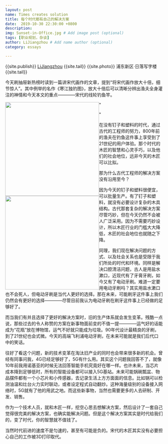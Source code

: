 ```yaml
---
layout: post
name: Times creates solution
title: 每个时代都有自己的解决方案
date:  2019-10-30 22:30:00 +0800
description:  
img: Sunset-in-Office.jpg # Add image post (optional)
tags: [职业规划，杂谈]
author: LiJiangzhou # Add name author (optional)
category: essays

---
```

{{site.publish}} <a href="https://no-waste.github.io/about/" target="\_blank">LiJiangzhou</a> {{site.tail}}
{{site.photo}} 浦东新区·日落写字楼 {{site.tail}}

今天刷抽屉新热榜时读到一篇讲宋代画作的文章，提到“将宋代画作放大十倍，细节惊人”。其中例举的名作《寒江独钓图》，放大十倍后可以清晰分辨出渔夫全身灌注的神情和今天本文的重点————宋代的线轮钓鱼竿。

"<img src="{{site.imagepath}}/blog/{{page.category}}/{{page.name}}/1.png" width = "300px" height = "300px" style="float:left"/>

"<img src="{{site.imagepath}}/blog/{{page.category}}/{{page.name}}/2.png" width = "300px" height = "300px" style="float:left"/>

在没有钉子和塑料的时代，通过古代的工程师的努力，800年前的渔夫在钓鱼这件事上享受到了21世纪的用户体验。那个时代的木匠的智慧和心灵手巧，以及他们的社会地位，远非今天的木匠可以比拟。

那为什么古代工程师的解决方案没有沿用至今？

因为今天的钉子和塑料很便宜，可以批量生产。有了钉子和塑料，就没有必要设计复杂的木具结构。古代那套复杂的解决方案尽管巧妙，但在今天仍然不会被人广泛采用。因为不需要巧妙设计，所以木匠行业的门槛大大降低，木匠的社会地位也就随之下降。

同理，我们现在解决问题的方式、以及社会关系也是受限于我们所处的时代和环境。同样是解决口腔清洁问题，古人是用盐水漱口，近现代有了牙膏牙刷，如今又有了电动牙刷。难道一定要用电动牙刷吗？其实用盐水漱口也不会死人，但电动牙刷是当代人更好的选择。那在未来，可能刷牙这件事上我们仍然会有更好的选择————尽管目前我认为电动牙刷在刷牙这件事上已经做的足够好了。

而当我们有并且选择了更好的解决方案时，旧的生产体系就会发生变革。残酷一点说，那些过去的令人称赞的方案在新事物面前变的不值一提————运气好的话能成为“花瓶”放在博物馆，运气不好就只能成为垃圾。90年代设计最精良的牙刷，到了21世纪也会式微。今天的高端飞利浦电动牙刷，在未来可能就是我们后代口中的笑话。

往好了看这个问题，新的技术变革在淘汰旧产业的同时也会带来很多新的机会。曾经有同事问我，4G已经足够好了，5G有什么用。其实这个问题我回答不了，就像10年前我用诺基亚的时候无法回答智能手机究竟好在哪一样。也许未来，当芯片成本降到足够低时，所有的智能设备都可以接入5G基站。未来可能锅碗瓢盆、物品摆件都有一个小芯片和小传感器，去记录生活上方方面面的信息。比如锅可以检测油温和灶台火力实时联动，或者设定程式自动翻炒。这种海量级别的设备接入网络时，5G就有了他的用武之地。而这些新事物，当然也需要更多的人去研制、开发、销售。

作为一个技术人员，就和木匠一样，挖空心思去想解决方案，然后设计了一套自己觉得很完美的解决方案，也确实能解决问题。但是这个解决方案其实是时代给我们的，变了时代，你的智慧就不值钱了。

当然时代前进的速度不是匀速的，甚至有可能是负的。宋代的木匠其实没有必要担心自己的工作被3D打印取代。
